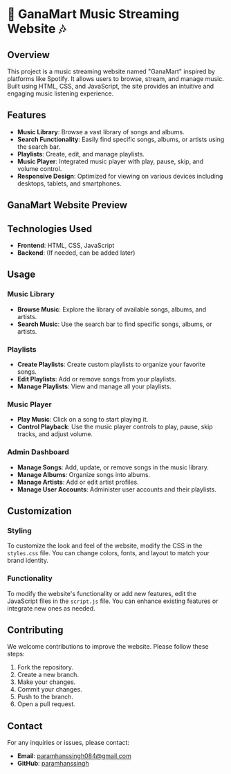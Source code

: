 # 🎵 GanaMart Music Streaming Website 🎶

## Overview
This project is a music streaming website named "GanaMart" inspired by platforms like Spotify. It allows users to browse, stream, and manage music. Built using HTML, CSS, and JavaScript, the site provides an intuitive and engaging music listening experience.

## Features
- **Music Library**: Browse a vast library of songs and albums.
- **Search Functionality**: Easily find specific songs, albums, or artists using the search bar.
- **Playlists**: Create, edit, and manage playlists.
- **Music Player**: Integrated music player with play, pause, skip, and volume control.
- **Responsive Design**: Optimized for viewing on various devices including desktops, tablets, and smartphones.

## GanaMart Website Preview 


## Technologies Used
- **Frontend**: HTML, CSS, JavaScript
- **Backend**: (If needed, can be added later)

## Usage

### Music Library
- **Browse Music**: Explore the library of available songs, albums, and artists.
- **Search Music**: Use the search bar to find specific songs, albums, or artists.

### Playlists
- **Create Playlists**: Create custom playlists to organize your favorite songs.
- **Edit Playlists**: Add or remove songs from your playlists.
- **Manage Playlists**: View and manage all your playlists.

### Music Player
- **Play Music**: Click on a song to start playing it.
- **Control Playback**: Use the music player controls to play, pause, skip tracks, and adjust volume.

### Admin Dashboard
- **Manage Songs**: Add, update, or remove songs in the music library.
- **Manage Albums**: Organize songs into albums.
- **Manage Artists**: Add or edit artist profiles.
- **Manage User Accounts**: Administer user accounts and their playlists.

## Customization

### Styling
To customize the look and feel of the website, modify the CSS in the `styles.css` file. You can change colors, fonts, and layout to match your brand identity.

### Functionality
To modify the website's functionality or add new features, edit the JavaScript files in the `script.js` file. You can enhance existing features or integrate new ones as needed.

## Contributing
We welcome contributions to improve the website. Please follow these steps:

1. Fork the repository.
2. Create a new branch.
3. Make your changes.
4. Commit your changes.
5. Push to the branch.
6. Open a pull request.

## Contact
For any inquiries or issues, please contact:
- **Email**: paramhanssingh084@gmail.com
- **GitHub**: [paramhanssingh](https://github.com/Paramhans-Singh)
